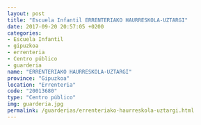 ```yaml
---
layout: post
title: "Escuela Infantil ERRENTERIAKO HAURRESKOLA-UZTARGI"
date: 2017-09-20 20:57:05 +0200
categories:
- Escuela Infantil
- gipuzkoa
- errenteria
- Centro público
- guarderia
name: "ERRENTERIAKO HAURRESKOLA-UZTARGI"
province: "Gipuzkoa"
location: "Errenteria"
code: "20013680"
type: "Centro público"
img: guarderia.jpg
permalink: /guarderias/errenteriako-haurreskola-uztargi.html
---
```


